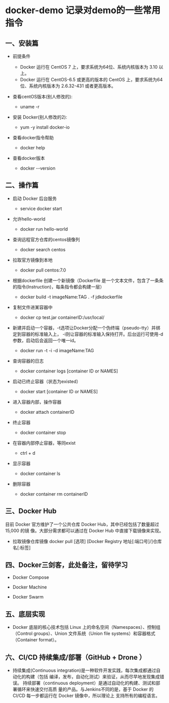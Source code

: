 # docker-demo 记录对demo的一些常用指令
## 一、安装篇
* 前提条件
  * Docker 运行在 CentOS 7 上，要求系统为64位、系统内核版本为 3.10 以上。
  * Docker 运行在 CentOS-6.5 或更高的版本的 CentOS 上，要求系统为64位、系统内核版本为 2.6.32-431 或者更高版本。

* 查看centOS版本(别人修改的):
   * uname -r

* 安装 Docker(别人修改的2):
  * yum -y install docker-io

* 查看docker指令帮助
  * docker help

* 查看docker版本
  * docker --version

## 二、操作篇
* 启动 Docker 后台服务
  * service docker start 

* 允许hello-world
  * docker run hello-world

* 查询远程官方仓库的centos镜像列
  * docker search centos

* 拉取官方镜像到本地
  * docker pull centos:7.0

* 根据dockerfile 创建一个新镜像（Dockerfile 是一个文本文件，包含了一条条的指令(Instruction)，每条指令都会构建一层）
  * docker build -t imageName:TAG . -f jdkdockerfile

* 复制文件进某容器中
  * docker cp test.jar containerID:/usr/local/

* 新建并启动一个容器，-t选项让Docker分配一个伪终端（pseudo-tty）并绑定到容器的标准输入上，
-i则让容器的标准输入保持打开。后台运行可使用-d参数，启动后会返回一个唯一id。
  * docker run -t -i -d imageName:TAG

* 查询容器的日志
  * docker container logs [container ID or NAMES]

* 启动已终止容器（状态为existed）
  * docker start [container ID or NAMES]

* 进入容器内部，操作容器
  * docker attach containerID

* 终止容器
  * docker container stop

* 在容器内部停止容器，等同exist
  * ctrl + d 

* 显示容器
  * docker container ls

* 删除容器
  * docker container rm containerID

## 三、Docker Hub
目前 Docker 官方维护了一个公共仓库 Docker Hub，其中已经包括了数量超过 15,000 的镜
像。大部分需求都可以通过在 Docker Hub 中直接下载镜像来实现。

* 拉取镜像仓库镜像
docker pull [选项] [Docker Registry 地址[:端口号]/]仓库名[:标签]

## 四、Docker三剑客，此处备注，留待学习
* Docker Compose 

* Docker Machine 

* Docker Swarm 

## 五、底层实现
* Docker 底层的核心技术包括 Linux 上的命名空间（Namespaces）、控制组（Control groups）、Union 文件系统（Union file systems）和容器格式（Container format）。

## 六、CI/CD 持续集成/部署（GitHub  +  Drone ）
* 持续集成(Continuous integration)是一种软件开发实践，每次集成都通过自动化的构建（包括
编译，发布，自动化测试）来验证，从而尽早地发现集成错误。
持续部署（continuous deployment）是通过自动化的构建、测试和部署循环来快速交付高质
量的产品。与Jenkins不同的是，基于 Docker 的 CI/CD 每一步都运行在 Docker 镜像中，所以理论上
支持所有的编程语言。
